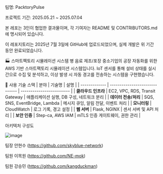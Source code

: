 팀명: PacktoryPulse

프로젝트 기간: 2025.05.21 ~ 2025.07.04

본 레포는 3인이 협업한 결과물이며, 각 기여자는 README 및 CONTRIBUTORS.md에 명시되어 있습니다.

이 레포지토리는 2025년 7월 3일에 GitHub에 업로드되었으며,
실제 개발은 위 기간 동안 완료되었습니다.

🏭 스마트팩토리 시뮬레이션 시스템
병 음료 제조/포장 중소기업의 공장 자동화를 위한 AWS 기반 스마트팩토리 시뮬레이션 시스템입니다.
IoT 센서를 통해 설비 상태를 실시간으로 수집 및 분석하고, 이상 발생 시 자동 경고를 전송하는 시스템을 구현했습니다.

🧱 사용 기술 스택
| 분야            | 기술명                            | 설명                        |
| ------------- | ------------------------------ | ------------------------- |
| **클라우드 인프라**  | EC2, VPC, RDS, Transit Gateway | 애플리케이션 실행, DB 구성, 네트워크 분리 |
| **데이터 전송/처리** | SQS, SNS, EventBridge, Lambda  | 메시지 큐잉, 알림 전달, 이벤트 처리     |
| **모니터링**      | CloudWatch                     | 로그 기록, 경고 설정              |
| **웹 서버**      | Flask, NGINX                   | 센서 서버 및 API 처리            |
| **보안 인증**     | Step-ca, AWS IAM               | mTLS 인증 게이트웨이, 권한 관리      |


아키텍처 구성도

![image](https://github.com/user-attachments/assets/a9f775ed-2262-4e43-a01a-52ddfaf6550c)


팀장 안현수 (https://github.com/skyblue-network)

팀원 이목원 (https://github.com/NE-mok)

팀원 강승민 (https://github.com/kangduckman)

